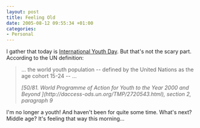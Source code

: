 ```yaml
---
layout: post
title: Feeling Old
date: 2005-08-12 09:55:34 +01:00
categories:
- Personal
---
```

I gather that today is [International Youth Day](http://www.un.org/esa/socdev/unyin/iyouthday.htm).  But that's not the scary part.  According to the UN definition:

<blockquote>
<p>... the world youth population -- defined by the United Nations as the age cohort 15-24 -- ...</p>
<cite>[50/81. World Programme of Action for Youth to the Year 2000 and Beyond ](http://daccess-ods.un.org/TMP/2720543.html), section 2, paragraph 9</cite>
</blockquote>

I'm no longer a youth!  And haven't been for quite some time.  What's next?  Middle age?  It's feeling that way this morning...
